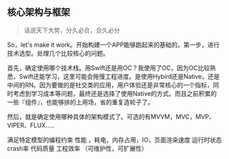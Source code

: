 ## 核心架构与框架

> 话说天下大势，分久必合，合久必分

So，let's make it work。开始构建一个APP能够跑起来的基础的。第一步，进行技术选型。处理几个比较核心的问题。

首先，确定使用哪个技术栈。用Swift还是用OC？我使用了OC，因为OC比较熟悉，Swift还能学习，这里可能会拖慢工程进度。是使用Hybird还是Native，还是中间的RN。因为要做的是社交类的应用，用户体验还是非常核心的一个指标，同时考虑到学习成本等问题，最终还是选择了使用Native的方式。而且之前积累的一些『组件』，也能够排的上用场，省的重复造轮子了。

然后，就是确定使用哪种具体的架构模式了。可选的有MVVM，MVC，MVP、VIPER、FLUX.....

满足特定模型的编程约束 性能 ，耗电，内存占用，IO，页面渲染速度 运行时状态 crash率 代码质量 工程效率 （可维护性，可扩展性）

